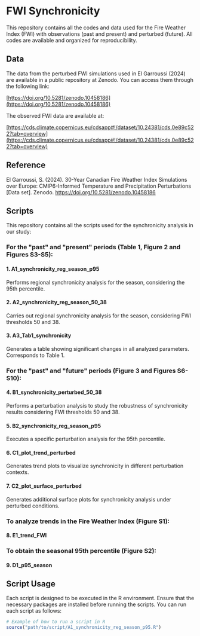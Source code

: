 # FWI Synchronicity

This repository contains all the codes and data used for the Fire Weather Index (FWI) with observations (past and present) and perturbed (future). 
All codes are available and organized for reproducibility.

## Data

The data from the perturbed FWI simulations used in El Garroussi (2024) are available in a public repository at Zenodo. You can access them through the following link:

[https://doi.org/10.5281/zenodo.10458186](https://doi.org/10.5281/zenodo.10458186)

The observed FWI data are available at:

[https://cds.climate.copernicus.eu/cdsapp#!/dataset/10.24381/cds.0e89c522?tab=overview](https://cds.climate.copernicus.eu/cdsapp#!/dataset/10.24381/cds.0e89c522?tab=overview)

## Reference
El Garroussi, S. (2024). 30-Year Canadian Fire Weather Index Simulations over Europe: CMIP6-Informed Temperature and Precipitation Perturbations [Data set]. Zenodo. https://doi.org/10.5281/zenodo.10458186


## Scripts
This repository contains all the scripts used for the synchronicity analysis in our study:
### For the "past" and "present" periods (Table 1, Figure 2 and Figures S3-S5):
#### 1. A1_synchronicity_reg_season_p95
Performs regional synchronicity analysis for the season, considering the 95th percentile.
#### 2. A2_synchronicity_reg_season_50_38
Carries out regional synchronicity analysis for the season, considering FWI thresholds 50 and 38.
#### 3. A3_Tab1_synchronicity
Generates a table showing significant changes in all analyzed parameters. Corresponds to Table 1.

### For the "past" and "future" periods (Figure 3 and Figures S6-S10):
#### 4. B1_synchronicity_perturbed_50_38
Performs a perturbation analysis to study the robustness of synchronicity results considering FWI thresholds 50 and 38.
#### 5. B2_synchronicity_reg_season_p95
Executes a specific perturbation analysis for the 95th percentile.
#### 6. C1_plot_trend_perturbed
Generates trend plots to visualize synchronicity in different perturbation contexts.
#### 7. C2_plot_surface_perturbed
Generates additional surface plots for synchronicity analysis under perturbed conditions.

### To analyze trends in the Fire Weather Index (Figure S1):
#### 8. E1_trend_FWI
### To obtain the seasonal 95th percentile (Figure S2):
#### 9. D1_p95_season


## Script Usage

Each script is designed to be executed in the R environment. Ensure that the necessary packages are installed before running the scripts. You can run each script as follows:

```R
# Example of how to run a script in R
source("path/to/script/A1_synchronicity_reg_season_p95.R")
